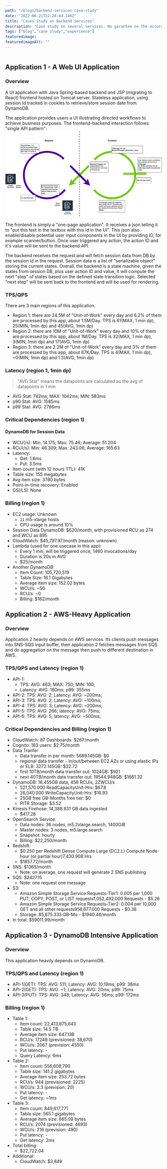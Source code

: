 ```yaml
---
path: "/blogs/backend-services-case-study"
date: "2022-06-21T22:28:44.146Z"
title: "Cases Study on Backend Services"
description: "Case study on several services. No garantee on the accuracy."
tags: ["blog","case study","experience"]
featuredimage: 
featuredimageAlt: ""
---
```


```toc
```

## Application 1 - A Web UI Application

### Overview
A UI application with Java Spring-based backend and JSP (migrating to React) frontend hosted on Tomcat server. Stateless application, using session Id tracked in cookies to retrieve/store session date from DynamoDB.

The application provides users a UI illustrating directed workflows to achieve business purposes. The frontend-backend interaction follows "single API pattern":
![backend-frontend](images/backend-frontend.jpeg)

The frontend is simply a "one-page application". It receives a json telling it to "put this text in the textbox with this id in the UI". This json also enable/disable potential user input components in the UI by providing ID, for example scanner/button. Once user triggered any action, the action ID and it's value will be sent to the backend API.

The backend receives the request and will fetch session data from DB by the session id in the request. Session data is a list of "serializable object" storing the current states. Overall, the backend is a state machine, given the states from session DB, plus user action ID and value, it will compute the next "step" of states based on the defined state transition logic. Selected "next step" will be sent back to the frontend and will be used for rendering.

### TPS/QPS
There are 3 main regions of this application.
* Region 1: there are 24.5M of "Unit-of-Work" every day and 6.2% of them are processed by this app, about 1.5M/Day. TPS is 61(MAX, 1 min dp), 25(MIN, 1min dp) and 45(AVG, 1min dp)
* Region 2: there are 10M of "Unit-of-Work" every day and 10% of them are processed by this app, about 1M/Day. TPS is 32(MAX, 1 min dp), 3(MIN, 1min dp) and 17(AVG, 1min dp)
* Region 3: there are 2.2M of "Unit-of-Work" every day and 3% of them are processed by this app, about 67K/Day. TPS is 4(MAX, 1 min dp), ~0(MIN, 1min dp) and 1.3(AVG, 1min dp)

### Latency (region 1, 1min dp)
> "AVG Stat" means the datapoints are calculated as the avg of datapoints in 1 min
* AVG Stat: 742ms; MAX: 1042ms; MIN: 583ms
* p90 Stat: AVG: 1585ms
* p99 Stat: AVG: 2786ms

### Critical Dependencies (region 1)
#### DynamoDB for Session Data
* WCU(/s): Min: 14.175; Max: 75.46; Average: 51.204
* RCU(/s): Min: 46.309; Max: 243.06; Average: 165.63
* Latency: 
    * Get: 1.6ms
    * Put: 3.5ms
* Item count (with 12 hours TTL): 41K
* Table size: 155 megabytes
* Avg item size: 3780 bytes
* Point-in-time recovery: Enabled
* GSI/LSI: None

### Billing (region 1)
* EC2 usage: Unknown
    * `21` m5-xlarge hosts
    * CPU usage is around 10%
* Session Data DynamoDB: $620/month, with provisioned RCU as 274 and WCU as 895
* CloudWatch: $45,797.97/month (reason: unknown)
* Lambda (used for one usecase in this app): 
    * Every 1 min, will be triggered once, 1460 invocations/day
    * Duration is 20s in AVG
    * $25/month
* Another DynamoDB:
    * Item Count: 105,720,519
    * Table Size: 16.1 Gigabytes
    * Average item size: 152.02 bytes
    * WCU/s: ~50
    * RCU/s: ~0
    * Billing: $162/month

## Application 2 - AWS-Heavy Application

### Overview
Application 2 heavily depends on AWS services. Its clients push messages into SNS-SQS input buffer, then application 2 fetches messages from SQS and do aggregation on the message then push to different destination in AWS.

### TPS/QPS and Latency (region 1)
* API-1: 
    * TPS: AVG: 463; MAX: 750; MIN: 100;
    * Latency: AVG: 180ms; p99: 355ms
* API-2: TPS: AVG: 2; Latency: AVG: ~200ms;
* API-3: TPS: AVG: 2; Latency: AVG: ~100ms;
* API-4: TPS: AVG: 3; Latency: AVG: ~200ms;
* API-5: TPS: AVG: 266; latency: AVG: 75ms;
* API-6: TPS: AVG: 5; latency: AVG: ~500ms;

### Critical Dependencies and Billing (region 1)
* CloudWatch: 87 Dashboards: $267/month
* Cognito: 183 users: $2.75/month
* Data Tranfer
    * Data transfer in per month: 5689.145GB: $0
    * regional data transfer - in/out/between EC2 AZs or using elastic IPs or ELB: 3272.145GB: $32.72
    * first 10TB/month data transfer out: 1024GB: $921
    * next 40TB/month data transfer out: 19544.948GB: $1661.32
* DynamoDB: 18.455GB data, 458 RCU/s, 2ZWCU/s
    * 521,570.000 ReadCapacityUnit-Hrs: $67.8
    * 26,040.000 WriteCapacityUnit-Hrs: $16.93
    * 25GB free GB-Months free tier: $0
    * PITR Storage: $3.52
* Kinesis Firehose: 14,388.931 GB data ingested
    * $417.28
* OpenSearch Service: 
    * Data nodes: 36 nodes, m5.2xlarge.search, 1400GiB
    * Master nodes: 3 nodes, m5.large.search
    * Snapshot: hourly
    * Billing: $22,250/month
* Redshift:
    * $0.250 per Redshift Dense Compute Large (DC2.L) Compute Node-hour (or partial hour)7,430.908 Hrs
    * $1857.72/month
* SNS: $1365/month
    * Note: on average, one request will generate 2 SNS publishing
* SQS: $2427.15
    * Note: one request one message
* S3: 
    * Amazon Simple Storage Service Requests-Tier1: 0.005 per 1,000 PUT, COPY, POST, or LIST requests1,052,492.000 Requests - $5.26
    * Amazon Simple Storage Service Requests-Tier2: 0.004 per 10,000 GET and all other requests956,677.000 Requests - $0.38
    * Storage: 85,875.333 GB-Mo - $1940.46/month
* In total: $59011.99/month

## Application 3 - DynamoDB Intensive Application
### Overview
This application heavily depends on DynamoDB.

### TPS/QPS and Latency (region 1)
* API-1(GET): TPS: AVG: 511; Latency: AVG: 10.19ms; p99: 38ms
* API-2(GET): TPS: AVG: ~1; Latency: AVG: 20ms; p99: 75ms
* API-3(PUT): TPS: AVG: 348; Latency: AVG: 56ms; p99: 172ms

### Billing (region 1)
* Table 1:
    * Item count: 22,413,875,643
    * Table size: 14.5 TB
    * Average item size: 647.13B
    * RCU/s: 17248 (previsioned: 38,670)
    * WCU/s: 2067 (prevision: 4550)
    * Put latency: -
    * Query Latency: 6ms
* Table 2:
    * Item count: 556,608,790
    * Table size: 141.2 gigabytes
    * Average item size: 253.72 bytes
    * RCU/s: 944 (previsioned: 2225)
    * WCU/s: 3.3 (prevision: 20)
    * Put latency: -
    * Get latency: ~1ms
* Table 3:
    * Item count: 849,617,771
    * Table size: 565.1 gigabytes
    * Average item size: 665.09 bytes
    * RCU/s: 2074 (previsioned: 4693)
    * WCU/s: 216 (prevision: 490)
    * Put latency: -
    * Get latency: 2ms
* Total billing:
    * $22,722.04
* Additional:
    * CloudWatch: $3,849